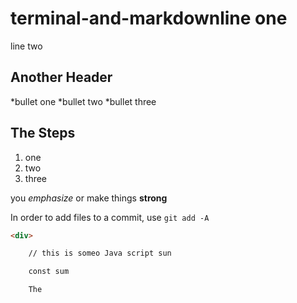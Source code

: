 # terminal-and-markdownline one
line two
## Another Header

*bullet one
*bullet two
*bullet three

## The Steps

1. one
2. two
3. three

you *emphasize* or make things **strong**

In order to add files to a commit, use `git add -A`

```html
<div>

    // this is someo Java script sun

    const sum 

    The